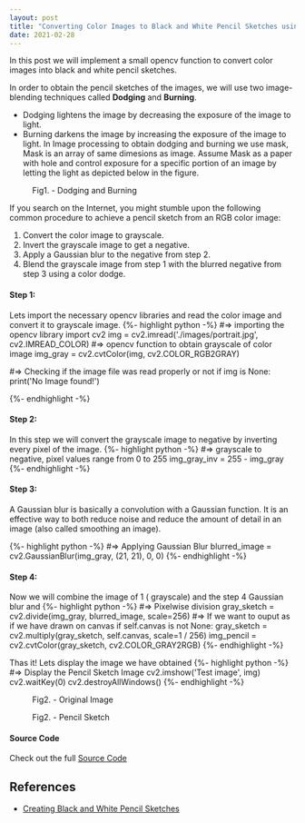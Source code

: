 ```yaml
---
layout: post
title: "Converting Color Images to Black and White Pencil Sketches using OpenCV"
date: 2021-02-28
---
```


<p class="intro"><span class="dropcap">I</span>n this post we will implement a small opencv function to convert color images into black and white pencil sketches.</p>

In order to obtain the pencil sketches of the images, we will use two image-blending techniques called <strong>Dodging</strong> and <strong>Burning</strong>.

- Dodging
  lightens the image by decreasing the exposure of the image to light.
- Burning
darkens the image by increasing the exposure of the image to light.
In Image processing to obtain dodging and burning we use mask, Mask is an array of same dimesions as image. Assume Mask as a paper with hole and control exposure for a specific portion of an image by letting the light as depicted below in the figure.
<figure>
	<img src="{{ '/assets/img/opencv-sketch/dodge-burn.jpg' | prepend: site.baseurl }}" alt=""> 
	<figcaption>Fig1. - Dodging and Burning</figcaption>
</figure>
If you search on the Internet, you might stumble upon the following common procedure to achieve a pencil sketch from an RGB color image:

1. Convert the color image to grayscale.
2. Invert the grayscale image to get a negative.
3. Apply a Gaussian blur to the negative from step 2.
4. Blend the grayscale image from step 1 with the blurred negative from step 3 using a color dodge.

#### Step 1:

Lets import the necessary opencv libraries and read the color image and convert it to grayscale image.
{%- highlight python -%}
#=> importing the opencv library
import cv2
img = cv2.imread('./images/portrait.jpg', cv2.IMREAD_COLOR)
#=> opencv function to obtain grayscale of color image
img_gray = cv2.cvtColor(img, cv2.COLOR_RGB2GRAY)

#=> Checking if the image file was read properly or not
if img is None:
print('No Image found!')

{%- endhighlight -%}

#### Step 2:

In this step we will convert the grayscale image to negative by inverting every pixel of the image.
{%- highlight python -%}
#=> grayscale to negative, pixel values range from 0 to 255
img_gray_inv = 255 - img_gray
{%- endhighlight -%}

#### Step 3:

A Gaussian blur is basically a convolution with a Gaussian function. It is an effective way to both reduce noise and reduce the amount of detail in an image (also called smoothing an image).

{%- highlight python -%}
#=> Applying Gaussian Blur
blurred_image = cv2.GaussianBlur(img_gray, (21, 21), 0, 0)
{%- endhighlight -%}

#### Step 4:

Now we will combine the image of 1 ( grayscale) and the step 4 Gaussian blur and
{%- highlight python -%}
#=> Pixelwise division
gray_sketch = cv2.divide(img_gray, blurred_image, scale=256)
#=> If we want to ouput as if we have drawn on canvas
if self.canvas is not None:
gray_sketch = cv2.multiply(gray_sketch, self.canvas, scale=1 / 256)
img_pencil = cv2.cvtColor(gray_sketch, cv2.COLOR_GRAY2RGB)
{%- endhighlight -%}

Thas it! Lets display the image we have obtained
{%- highlight python -%}
#=> Display the Pencil Sketch Image
cv2.imshow('Test image', img)
cv2.waitKey(0)
cv2.destroyAllWindows()
{%- endhighlight -%}

<figure>
	<img src="{{ '/assets/img/opencv-sketch/portrait.jpg' | prepend: site.baseurl }}" alt=""> 
	<figcaption>Fig2. - Original Image</figcaption>
</figure>
<figure>
<img src="{{ '/assets/img/opencv-sketch/pencil_sketch.jpg' | prepend: site.baseurl }}" alt=""> 
	<figcaption>Fig2. - Pencil Sketch</figcaption>
</figure>

#### Source Code

Check out the full [Source Code][github]

## References

- [Creating Black and White Pencil Sketches][packt]

[github]: https://github.com/Vikas-KM/opencv-learning/tree/main/chap-01
[packt]: https://subscription.packtpub.com/book/application_development/9781785282690/1/ch01lvl1sec10/creating-a-black-and-white-pencil-sketch
